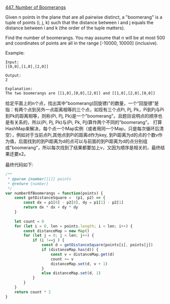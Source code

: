 [447. Number of Boomerangs](https://leetcode.com/problems/number-of-boomerangs/#/description)

Given n points in the plane that are all pairwise distinct, a "boomerang" is a tuple of points (i, j, k) such that the distance between i and j equals the distance between i and k (the order of the tuple matters).

Find the number of boomerangs. You may assume that n will be at most 500 and coordinates of points are all in the range [-10000, 10000] (inclusive).

Example:
```
Input:
[[0,0],[1,0],[2,0]]

Output:
2

Explanation:
The two boomerangs are [[1,0],[0,0],[2,0]] and [[1,0],[2,0],[0,0]]
```

给定平面上的n个点，找出其中"boomerang(回旋镖)"的数量，一个“回旋镖”是指：有两个点到另外一点距离相等的三个点，如现有三个点Pi, Pj, Pk，Pi到Pj与Pi到Pk的距离相等，则称(Pi, Pj, Pk)是一个"boomerang"。且题目说明点的顺序也是有关系的，所以(Pi, Pj, Pk)与(Pi, Pk, Pj)算作两个不同的"boomerang"。
打算HashMap来解决，每个点一个Map实例（或者用同一个Map，只是每次循环后清空），例如对于当前点Pi,其他点到Pi的距离d作为key, 到Pi距离为d的点的个数v作为值，后面找到的到Pi距离为d的点可以与前面的到Pi距离为d的点分别组成"boomerang"，所以每次找到了结果都要加上v，又因为顺序是相关的，最终结果还要x2。

最终代码如下:
```js
/**
 * @param {number[][]} points
 * @return {number}
 */
var numberOfBoomerangs = function(points) {
    const getDistanceSquare =  (p1, p2) => {
        const dx = p1[0] - p2[0], dy = p1[1] - p2[1]
        return dx * dx + dy * dy
    }
    
    let count = 0
    for (let i = 0, len = points.length; i < len; i++) {
        const distanceMap = new Map()
        for (let j = 0; j < len; j++) {
            if (i !==j ) {
                const d = getDistanceSquare(points[i], points[j])
                if (distanceMap.has(d)) {
                    const v = distanceMap.get(d)
                    count += v
                    distanceMap.set(d, v + 1)
                }
                else distanceMap.set(d, 1)
            }
        }
    }
    return count * 2
}
```

